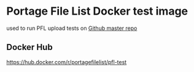 # Portage File List Docker test image
used to run PFL upload tests on [Github master repo](https://github.com/portagefilelist/client)

## Docker Hub
https://hub.docker.com/r/portagefilelist/pfl-test

